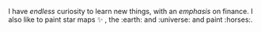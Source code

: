 I have _endless_ curiosity to learn new things, with an *emphasis* on finance. I also like to paint star maps :sparkles: , the :earth: and :universe: and paint :horses:.

